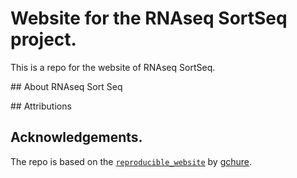 # Website for the RNAseq SortSeq project. 

This is a repo for the website of RNAseq SortSeq. 

## About RNAseq Sort Seq 

## Attributions 

## Acknowledgements. 


The repo is based on the [`reproducible_website`](https://github.com/gchure/reproducible_website) by [gchure](https://github.com/gchure/). 
